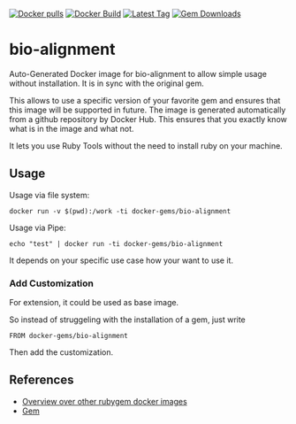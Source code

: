 [![Docker pulls](https://img.shields.io/docker/pulls/rubygem/bio-alignment.svg)](https://hub.docker.com/r/rubygem/bio-alignment/)
[![Docker Build](https://img.shields.io/docker/automated/rubygem/bio-alignment.svg)](https://hub.docker.com/r/rubygem/bio-alignment/)
[![Latest Tag](https://img.shields.io/github/tag/docker-rubygem/bio-alignment.svg)](https://hub.docker.com/r/rubygem/bio-alignment/)
[![Gem Downloads](https://img.shields.io/gem/dt/bio-alignment.svg)](https://rubygems.org/gems/bio-alignment/)
# bio-alignment

Auto-Generated Docker image for bio-alignment to allow simple usage without installation.
It is in sync with the original gem.

This allows to use a specific version of your favorite gem and ensures that this image will be supported in future.
The image is generated automatically from a github repository by Docker Hub.
This ensures that you exactly know what is in the image and what not.

It lets you use Ruby Tools without the need to install ruby on your machine.

## Usage

Usage via file system:

`docker run -v $(pwd):/work -ti docker-gems/bio-alignment`

Usage via Pipe:

`echo "test" | docker run -ti docker-gems/bio-alignment`

It depends on your specific use case how your want to use it.

### Add Customization

For extension, it could be used as base image.

So instead of struggeling with the installation of a gem, just write

`FROM docker-gems/bio-alignment`

Then add the customization.

## References

 - [Overview over other rubygem docker images](https://github.com/thinkbot/docker-rubygem)
 - [Gem](https://rubygems.org/gems/bio-alignment/)

